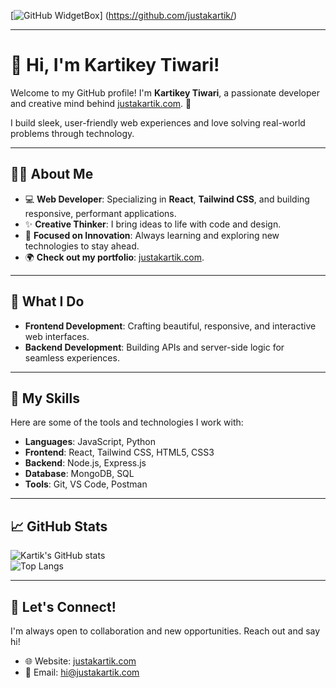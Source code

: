 [![GitHub WidgetBox](https://github-widgetbox.vercel.app/api/profile?username=justakartik&data=followers,repositories,stars,commits&theme=mountain)] (https://github.com/justakartik/)

--- 

# 👋 Hi, I'm Kartikey Tiwari!

Welcome to my GitHub profile! I'm **Kartikey Tiwari**, a passionate developer and creative mind behind [justakartik.com](https://justakartik.com). 🚀  

I build sleek, user-friendly web experiences and love solving real-world problems through technology.  

---

## 👨‍💻 About Me

- 💻 **Web Developer**: Specializing in **React**, **Tailwind CSS**, and building responsive, performant applications.  
- ✨ **Creative Thinker**: I bring ideas to life with code and design.  
- 🎯 **Focused on Innovation**: Always learning and exploring new technologies to stay ahead.  
- 🌍 **Check out my portfolio**: [justakartik.com](https://justakartik.com).  

---

## 💼 What I Do

- **Frontend Development**: Crafting beautiful, responsive, and interactive web interfaces.  
- **Backend Development**: Building APIs and server-side logic for seamless experiences.   

---

## 🚀 My Skills

Here are some of the tools and technologies I work with:

- **Languages**: JavaScript, Python  
- **Frontend**: React, Tailwind CSS, HTML5, CSS3  
- **Backend**: Node.js, Express.js  
- **Database**: MongoDB, SQL  
- **Tools**: Git, VS Code, Postman  

---

## 📈 GitHub Stats  

![Kartik's GitHub stats](https://github-readme-stats.vercel.app/api?username=justakartik&show_icons=true&theme=radical)  
![Top Langs](https://github-readme-stats.vercel.app/api/top-langs/?username=justakartik&layout=compact&theme=radical)  

---

## 🌟 Let's Connect!

I'm always open to collaboration and new opportunities. Reach out and say hi!

- 🌐 Website: [justakartik.com](https://justakartik.com)   
- 📧 Email: [hi@justakartik.com](#)
